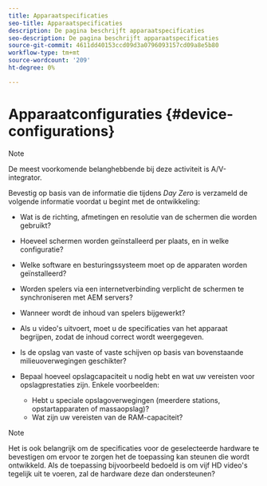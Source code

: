 ```yaml
---
title: Apparaatspecificaties
seo-title: Apparaatspecificaties
description: De pagina beschrijft apparaatspecificaties
seo-description: De pagina beschrijft apparaatspecificaties
source-git-commit: 4611dd40153ccd09d3a0796093157cd09a8e5b80
workflow-type: tm+mt
source-wordcount: '209'
ht-degree: 0%

---
```



# Apparaatconfiguraties {#device-configurations}

>[!NOTE]
>
>De meest voorkomende belanghebbende bij deze activiteit is A/V-integrator.

Bevestig op basis van de informatie die tijdens *Day Zero* is verzameld de volgende informatie voordat u begint met de ontwikkeling:

* Wat is de richting, afmetingen en resolutie van de schermen die worden gebruikt?

* Hoeveel schermen worden geïnstalleerd per plaats, en in welke configuratie?

* Welke software en besturingssysteem moet op de apparaten worden geïnstalleerd?

* Worden spelers via een internetverbinding verplicht de schermen te synchroniseren met AEM servers?

* Wanneer wordt de inhoud van spelers bijgewerkt?

* Als u video&#39;s uitvoert, moet u de specificaties van het apparaat begrijpen, zodat de inhoud correct wordt weergegeven.

* Is de opslag van vaste of vaste schijven op basis van bovenstaande milieuoverwegingen geschikter?

* Bepaal hoeveel opslagcapaciteit u nodig hebt en wat uw vereisten voor opslagprestaties zijn. Enkele voorbeelden:
   * Hebt u speciale opslagoverwegingen (meerdere stations, opstartapparaten of massaopslag)?
   * Wat zijn uw vereisten van de RAM-capaciteit?


>[!NOTE]
>
>Het is ook belangrijk om de specificaties voor de geselecteerde hardware te bevestigen om ervoor te zorgen het de toepassing kan steunen die wordt ontwikkeld. Als de toepassing bijvoorbeeld bedoeld is om vijf HD video&#39;s tegelijk uit te voeren, zal de hardware deze dan ondersteunen?
